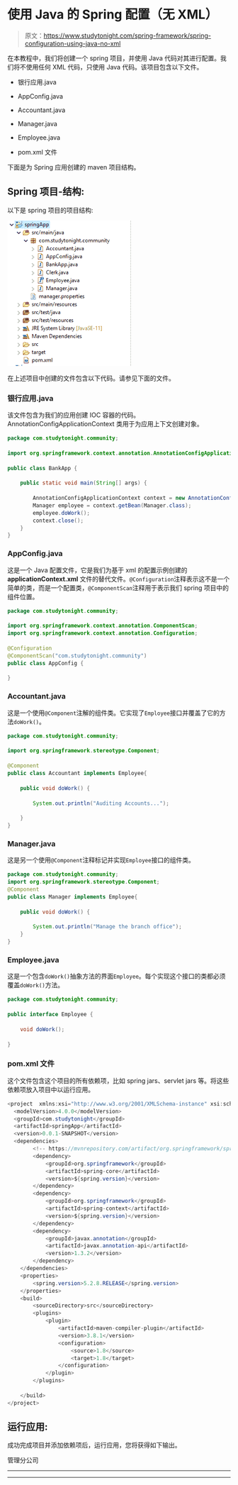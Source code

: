 # 使用 Java 的 Spring 配置（无 XML）

> 原文：<https://www.studytonight.com/spring-framework/spring-configuration-using-java-no-xml>

在本教程中，我们将创建一个 spring 项目，并使用 Java 代码对其进行配置。我们将不使用任何 XML 代码，只使用 Java 代码。该项目包含以下文件。

*   银行应用.java

*   AppConfig.java

*   Accountant.java

*   Manager.java

*   Employee.java

*   pom.xml 文件

下面是为 Spring 应用创建的 maven 项目结构。

## **Spring 项目-结构:**

以下是 spring 项目的项目结构:

![spring project configuration using Java](img/aee13409abc55a7db3868ef4c967331d.png)

在上述项目中创建的文件包含以下代码。请参见下面的文件。

### 银行应用.java

该文件包含为我们的应用创建 IOC 容器的代码。AnnotationConfigApplicationContext 类用于为应用上下文创建对象。

```java
package com.studytonight.community;

import org.springframework.context.annotation.AnnotationConfigApplicationContext;

public class BankApp {

	public static void main(String[] args) {

		AnnotationConfigApplicationContext context = new AnnotationConfigApplicationContext(AppConfig.class);
		Manager employee = context.getBean(Manager.class);
		employee.doWork();
		context.close();
	}
}
```

### AppConfig.java

这是一个 Java 配置文件，它是我们为基于 xml 的配置示例创建的 **applicationContext.xml** 文件的替代文件。`@Configuration`注释表示这不是一个简单的类，而是一个配置类，`@ComponentScan`注释用于表示我们 spring 项目中的组件位置。

```java
package com.studytonight.community;

import org.springframework.context.annotation.ComponentScan;
import org.springframework.context.annotation.Configuration;

@Configuration
@ComponentScan("com.studytonight.community")
public class AppConfig {

}
```

### Accountant.java

这是一个使用`@Component`注解的组件类。它实现了`Employee`接口并覆盖了它的方法`doWork()`。

```java
package com.studytonight.community;

import org.springframework.stereotype.Component;

@Component
public class Accountant implements Employee{

	public void doWork() {

		System.out.println("Auditing Accounts...");

	}
}
```

### Manager.java

这是另一个使用`@Component`注释标记并实现`Employee`接口的组件类。

```java
package com.studytonight.community;
import org.springframework.stereotype.Component;
@Component
public class Manager implements Employee{

	public void doWork() {

		System.out.println("Manage the branch office");
	}
}
```

### Employee.java

这是一个包含`doWork()`抽象方法的界面`Employee`。每个实现这个接口的类都必须覆盖`doWork()`方法。

```java
package com.studytonight.community;

public interface Employee {

	void doWork();

}
```

### pom.xml 文件

这个文件包含这个项目的所有依赖项，比如 spring jars、servlet jars 等。将这些依赖项放入项目中以运行应用。

```java
<project  xmlns:xsi="http://www.w3.org/2001/XMLSchema-instance" xsi:schemaLocation="http://maven.apache.org/POM/4.0.0 https://maven.apache.org/xsd/maven-4.0.0.xsd">
  <modelVersion>4.0.0</modelVersion>
  <groupId>com.studytonight</groupId>
  <artifactId>springApp</artifactId>
  <version>0.0.1-SNAPSHOT</version>
  <dependencies>
		<!-- https://mvnrepository.com/artifact/org.springframework/spring-web -->
		<dependency>
			<groupId>org.springframework</groupId>
			<artifactId>spring-core</artifactId>
			<version>${spring.version}</version>
		</dependency>
		<dependency>
			<groupId>org.springframework</groupId>
			<artifactId>spring-context</artifactId>
			<version>${spring.version}</version>
		</dependency>
		<dependency>
			<groupId>javax.annotation</groupId>
			<artifactId>javax.annotation-api</artifactId>
			<version>1.3.2</version>
		</dependency>
	</dependencies>
	<properties>
		<spring.version>5.2.8.RELEASE</spring.version>
	</properties>
	<build>
		<sourceDirectory>src</sourceDirectory>
		<plugins>
			<plugin>
				<artifactId>maven-compiler-plugin</artifactId>
				<version>3.8.1</version>
				<configuration>
					<source>1.8</source>
					<target>1.8</target>
				</configuration>
			</plugin>
		</plugins>

	</build>
</project>
```

## 运行应用:

成功完成项目并添加依赖项后，运行应用，您将获得如下输出。

管理分公司

* * *

* * *